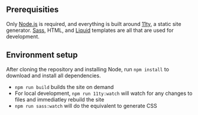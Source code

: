 ## Prerequisities

Only [Node.js](https://nodejs.org/en/download) is required, and everything is built around [11ty](https://www.11ty.dev), a static site generator. [Sass](https://sass-lang.com), HTML, and [Liquid](https://shopify.github.io/liquid/) templates are all that are used for development.

## Environment setup

After cloning the repository and installing Node, run `npm install` to download and install all dependencies.

- `npm run build` builds the site on demand
- For local development, `npm run 11ty:watch` will watch for any changes to files and immediatley rebuild the site
- `npm run sass:watch` will do the equivalent to generate CSS
